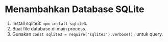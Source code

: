 # Menambahkan Database SQLite
1. Install sqlite3: `npm install sqlite3`.
2. Buat file database di main process.
3. Gunakan `const sqlite3 = require('sqlite3').verbose();` untuk query.